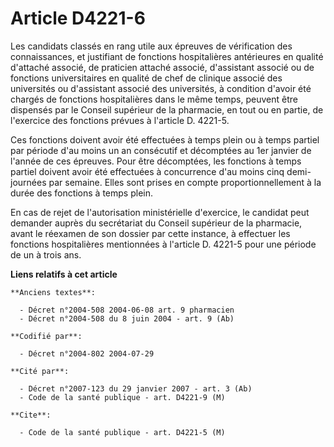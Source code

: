 # Article D4221-6

Les candidats classés en rang utile aux épreuves de vérification des connaissances, et justifiant de fonctions hospitalières
antérieures en qualité d'attaché associé, de praticien attaché associé, d'assistant associé ou de fonctions universitaires en
qualité de chef de clinique associé des universités ou d'assistant associé des universités, à condition d'avoir été chargés
de fonctions hospitalières dans le même temps, peuvent être dispensés par le Conseil supérieur de la pharmacie, en tout ou en
partie, de l'exercice des fonctions prévues à l'article D. 4221-5.

Ces fonctions doivent avoir été effectuées à temps plein ou à temps partiel par période d'au moins un an consécutif et
décomptées au 1er janvier de l'année de ces épreuves. Pour être décomptées, les fonctions à temps partiel doivent avoir été
effectuées à concurrence d'au moins cinq demi-journées par semaine. Elles sont prises en compte proportionnellement à la
durée des fonctions à temps plein.

En cas de rejet de l'autorisation ministérielle d'exercice, le candidat peut demander auprès du secrétariat du Conseil
supérieur de la pharmacie, avant le réexamen de son dossier par cette instance, à effectuer les fonctions hospitalières
mentionnées à l'article D. 4221-5 pour une période de un à trois ans.

**Liens relatifs à cet article**

	**Anciens textes**:

	  - Décret n°2004-508 2004-06-08 art. 9 pharmacien
	  - Décret n°2004-508 du 8 juin 2004 - art. 9 (Ab)

	**Codifié par**:

	  - Décret n°2004-802 2004-07-29

	**Cité par**:

	  - Décret n°2007-123 du 29 janvier 2007 - art. 3 (Ab)
	  - Code de la santé publique - art. D4221-9 (M)

	**Cite**:

	  - Code de la santé publique - art. D4221-5 (M)
